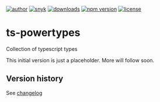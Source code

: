 [![author](https://img.shields.io/badge/author-Teun%20Mooij-blue)](https://www.linkedin.com/in/teunmooij/)
[![snyk](https://snyk.io/test/github/teunmooij/ts-tools/badge.svg)](https://snyk.io/test/github/teunmooij/ts-tools)
[![downloads](https://img.shields.io/npm/dt/ts-powertypes?color=blue)](https://www.npmjs.com/package/ts-powertypes)
[![npm version](https://badge.fury.io/js/ts-powertypes.svg)](https://www.npmjs.com/package/ts-powertypes)
[![license](https://img.shields.io/npm/l/ts-powertypes?color=blue)](https://img.shields.io/npm/l/ts-powertypes)

# ts-powertypes

Collection of typescript types

This initial version is just a placeholder. More will follow soon.

## Version history

See [changelog](./CHANGELOG.md)
